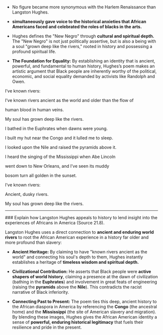 - No figure became more synonymous with the Harlem Renaissance than Langston Hughes. 
- **simultaneously gave voice to the historical anxieties that African Americans faced and celebrated the roles of blacks in the arts.** 

- Hughes defines the "New Negro" through **cultural and spiritual depth.** The "New Negro" is not just politically assertive, but is also a being with a soul "grown deep like the rivers," rooted in history and possessing a profound spiritual life.
- **The Foundation for Equality:** By establishing an identity that is ancient, powerful, and fundamental to human history, Hughes’s poem makes an artistic argument that Black people are inherently worthy of the political, economic, and social equality demanded by activists like Randolph and Owen.

I’ve known rivers:

I’ve known rivers ancient as the world and older than the flow of

human blood in human veins.

My soul has grown deep like the rivers.

I bathed in the Euphrates when dawns were young.

I built my hut near the Congo and it lulled me to sleep.

I looked upon the Nile and raised the pyramids above it.

I heard the singing of the Mississippi when Abe Lincoln

went down to New Orleans, and I’ve seen its muddy

bosom turn all golden in the sunset.

I’ve known rivers:

Ancient, dusky rivers.

My soul has grown deep like the rivers.

<hr>
### Explain how Langston Hughes appeals to history to lend insight into the experiences of Africans in America (Source 21.8).

Langston Hughes uses a direct connection to **ancient and enduring world rivers** to root the African American experience in a history far older and more profound than slavery:

- **Ancient Heritage:** By claiming to have "known rivers ancient as the world" and connecting his soul's depth to them, Hughes instantly establishes a heritage of **timeless wisdom and spiritual depth.**
    
- **Civilizational Contribution:** He asserts that Black people were **active shapers of world history**, claiming a presence at the dawn of civilization (bathing in the **Euphrates**) and involvement in great feats of engineering (raising the **pyramids** above the **Nile**). This contradicts the racist narrative of Black inferiority.
    
- **Connecting Past to Present:** The poem ties this deep, ancient history to the African diaspora in America by referencing the **Congo** (the ancestral home) and the **Mississippi** (the site of American slavery and migration). By blending these images, Hughes gives the African American identity a sense of **powerful, enduring historical legitimacy** that fuels their resilience and pride in the present.